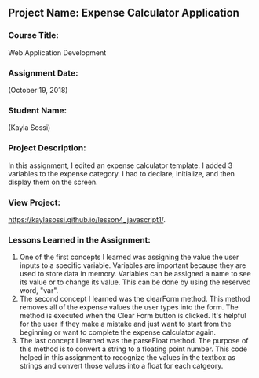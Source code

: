 ## Project Name:  Expense Calculator Application

### Course Title:
Web Application Development

### Assignment Date:  
(October 19, 2018)

### Student Name:  
(Kayla Sossi)

### Project Description:
In this assignment, I edited an expense calculator template. I added 3 variables to the expense category. I had to declare, initialize, and then display them on the screen. 

### View Project:
 https://kaylasossi.github.io/lesson4_javascript1/.

### Lessons Learned in the Assignment:
1. One of the first concepts I learned was assigning the value the user inputs to a specific variable. Variables are important because they are used to store data in memory. Variables can be assigned a name to see its value or to change its value. This can be done by using the reserved word, "var". 
2. The second concept I learned was the clearForm method. This method removes all of the expense values the user types into the form. The method is executed when the Clear Form button is clicked. It's helpful for the user if they make a mistake and just want to start from the beginning or want to complete the expense calculator again. 
3. The last concept I learned was the parseFloat method. The purpose of this method is to convert a string to a floating point number. This code helped in this assignment to recognize the values in the textbox as strings and convert those values into a float for each catgeory. 



